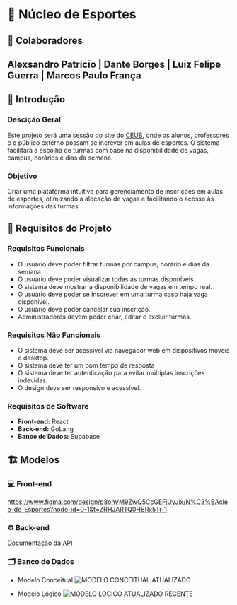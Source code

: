 # 🏀 Núcleo de Esportes

## 👥 Colaboradores

## Alexsandro Patricio | Dante Borges | Luiz Felipe Guerra | Marcos Paulo França

## 📌 Introdução

### Descição Geral

Este projeto será uma sessão do site do [CEUB](https://www.uniceub.br/nucleo-de-esportes), onde os alunos, professores e o público externo possam se increver em aulas de esportes. O sistema facilitará a escolha de turmas com base na disponibilidade de vagas, campus, horários e dias da semana.

### Objetivo

Criar uma plataforma intuitiva para gerenciamento de inscrições em aulas de esportes, otimizando a alocação de vagas e facilitando o acesso às informações das turmas.

## 📌 Requisitos do Projeto

### Requisitos Funcionais

- O usuário deve poder filtrar turmas por campus, horário e dias da semana.
- O usuário deve poder visualizar todas as turmas disponíveis.
- O sistema deve mostrar a disponibilidade de vagas em tempo real.
- O usuário deve poder se inscrever em uma turma caso haja vaga disponível.
- O usuário deve poder cancelar sua inscrição.
- Administradores devem poder criar, editar e excluir turmas.

### Requisitos Não Funcionais

- O sistema deve ser acessível via navegador web em dispositivos móveis e desktop.
- O sistema deve ter um bom tempo de resposta
- O sistema deve ter autenticação para evitar múltiplas inscrições indevidas.
- O design deve ser responsivo e acessível.

### Requisitos de Software

- **Front-end:** React
- **Back-end:** GoLang
- **Banco de Dados:** Supabase

## 🏗️ Modelos

### 💻 Front-end

https://www.figma.com/design/p8onVM9ZwQ5CcGEFjUyJix/N%C3%BAcleo-de-Esportes?node-id=0-1&t=ZRHJARTQ0HBRx5Tr-1

### ⚙️ Back-end

[Documentação da API](https://app.swaggerhub.com/apis/nucleo-cc6/nucleo-de-esportes/1.0.0)

### 🗂️ Banco de Dados

- Modelo Conceitual
![MODELO CONCEITUAL ATUALIZADO](https://github.com/user-attachments/assets/f1994464-2697-4d96-991c-867d638fdc4d)


- Modelo Lógico
![MODELO LOGICO ATUALIZADO RECENTE](https://github.com/user-attachments/assets/23b30ea5-66f6-4544-8eb2-f9d3384012dd)

